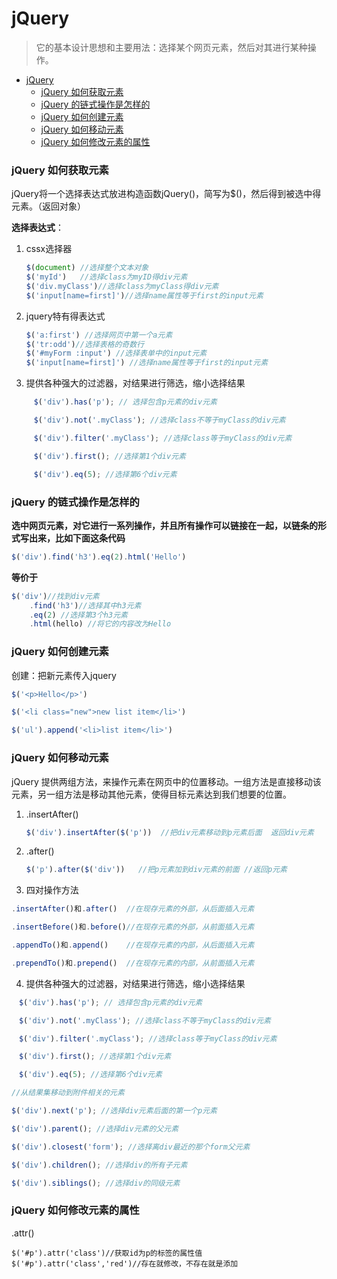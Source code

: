 # jQuery

> 它的基本设计思想和主要用法：选择某个网页元素，然后对其进行某种操作。

- [jQuery](#jquery)
    - [jQuery 如何获取元素](#jquery-如何获取元素)
    - [jQuery 的链式操作是怎样的](#jquery-的链式操作是怎样的)
    - [jQuery 如何创建元素](#jquery-如何创建元素)
    - [jQuery 如何移动元素](#jquery-如何移动元素)
    - [jQuery 如何修改元素的属性](#jquery-如何修改元素的属性)

### jQuery 如何获取元素

jQuery将一个选择表达式放进构造函数jQuery()，简写为$()，然后得到被选中得元素。（返回对象）

**选择表达式**：

1. cssx选择器

   ```js
   $(document) //选择整个文本对象
   $('myId')   //选择class为myID得div元素
   $('div.myClass')//选择class为myClass得div元素
   $('input[name=first]')//选择name属性等于first的input元素
   ```

   

2. jquery特有得表达式

   ```js
   $('a:first') //选择网页中第一个a元素
   $('tr:odd')//选择表格的奇数行
   $('#myForm :input') //选择表单中的input元素
   $('input[name=first]') //选择name属性等于first的input元素
   ```

3. 提供各种强大的过滤器，对结果进行筛选，缩小选择结果

   ```js
   　$('div').has('p'); // 选择包含p元素的div元素
   
   　$('div').not('.myClass'); //选择class不等于myClass的div元素
   
   　$('div').filter('.myClass'); //选择class等于myClass的div元素
   
   　$('div').first(); //选择第1个div元素
   
   　$('div').eq(5); //选择第6个div元素
   ```

   

### jQuery 的链式操作是怎样的

**选中网页元素，对它进行一系列操作，并且所有操作可以链接在一起，以链条的形式写出来，比如下面这条代码**

```js
$('div').find('h3').eq(2).html('Hello')
```

**等价于**

```js
$('div')//找到div元素
    .find('h3')//选择其中h3元素
	.eq(2) //选择第3个h3元素
    .html(hello) //将它的内容改为Hello
```



### jQuery 如何创建元素

创建：把新元素传入jquery

```js
$('<p>Hello</p>')

$('<li class="new">new list item</li>')

$('ul').append('<li>list item</li>')
```



### jQuery 如何移动元素

jQuery 提供两组方法，来操作元素在网页中的位置移动。一组方法是直接移动该元素，另一组方法是移动其他元素，使得目标元素达到我们想要的位置。

 1. .insertAfter()

    ```js
    $('div').insertAfter($('p'))  //把div元素移动到p元素后面  返回div元素
    ```

2. .after()

   ```js
   $('p').after($('div'))   //把p元素加到div元素的前面 //返回p元素
   ```

3.  四对操作方法

   ```js
   .insertAfter()和.after()  //在现存元素的外部，从后面插入元素
   
   .insertBefore()和.before()//在现存元素的外部，从前面插入元素
   
   .appendTo()和.append()    //在现存元素的内部，从后面插入元素
   
   .prependTo()和.prepend()  //在现存元素的内部，从前面插入元素　
   
   ```

   4. 提供各种强大的过滤器，对结果进行筛选，缩小选择结果

   ```js
   　$('div').has('p'); // 选择包含p元素的div元素
   
   　$('div').not('.myClass'); //选择class不等于myClass的div元素
   
   　$('div').filter('.myClass'); //选择class等于myClass的div元素
   
   　$('div').first(); //选择第1个div元素
   
   　$('div').eq(5); //选择第6个div元素
   
   //从结果集移动到附件相关的元素
   
   $('div').next('p'); //选择div元素后面的第一个p元素
   
   $('div').parent(); //选择div元素的父元素
   
   $('div').closest('form'); //选择离div最近的那个form父元素
   
   $('div').children(); //选择div的所有子元素
   
   $('div').siblings(); //选择div的同级元素
   
   ```

   

### jQuery 如何修改元素的属性


.attr()
```
$('#p').attr('class')//获取id为p的标签的属性值
$('#p').attr('class','red')//存在就修改，不存在就是添加

```


